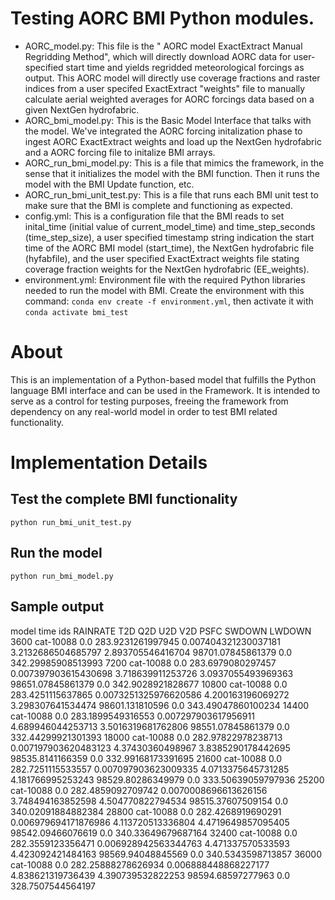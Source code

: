 # Testing AORC BMI Python modules.
 - AORC_model.py: This file is the " AORC model ExactExtract Manual Regridding Method", which will directly download AORC data for user-specified start time and yields regridded meteorological forcings as output. This AORC model will directly use coverage fractions and raster indices from a user specifed ExactExtract "weights" file to manually calculate aerial weighted averages for AORC forcings data based on a given NextGen hydrofabric. 
 - AORC_bmi_model.py: This is the Basic Model Interface that talks with the model. We've integrated the AORC forcing initalization phase to ingest AORC ExactExtract weights and load up the NextGen hydrofabric and a AORC forcing file to initalize BMI arrays. 
 - AORC_run_bmi_model.py: This is a file that mimics the framework, in the sense that it initializes the model with the BMI function. Then it runs the model with the BMI Update function, etc.
 - AORC_run_bmi_unit_test.py: This is a file that runs each BMI unit test to make sure that the BMI is complete and functioning as expected.
 - config.yml: This is a configuration file that the BMI reads to set inital_time (initial value of current_model_time) and time_step_seconds (time_step_size), a user specified timestamp string indication the start time of the AORC BMI model (start_time), the NextGen hydrofabric file (hyfabfile), and the user specified ExactExtract weights file stating coverage fraction weights for the NextGen hydrofabric (EE_weights). 
 - environment.yml: Environment file with the required Python libraries needed to run the model with BMI. Create the environment with this command: `conda env create -f environment.yml`, then activate it with `conda activate bmi_test`

# About
This is an implementation of a Python-based model that fulfills the Python language BMI interface and can be used in the Framework. It is intended to serve as a control for testing purposes, freeing the framework from dependency on any real-world model in order to test BMI related functionality.

# Implementation Details

## Test the complete BMI functionality
`python run_bmi_unit_test.py`

## Run the model
`python run_bmi_model.py`

## Sample output
model time ids RAINRATE T2D Q2D U2D V2D PSFC SWDOWN LWDOWN
3600 cat-10088 0.0 283.9231261997945 0.007404321230037181 3.2132686504685797 2.893705546416704 98701.07845861379 0.0 342.29985908513993
7200 cat-10088 0.0 283.6979080297457 0.007397903615430698 3.718639911253726 3.0937055493969363 98651.07845861379 0.0 342.9028921828677
10800 cat-10088 0.0 283.4251115637865 0.0073251325976620586 4.200163196069272 3.298307641534474 98601.131810596 0.0 343.49047860100234
14400 cat-10088 0.0 283.1899549316553 0.007297903617956911 4.689946044253713 3.5016319681762806 98551.07845861379 0.0 332.44299921301393
18000 cat-10088 0.0 282.97822978238713 0.007197903620483123 4.37430360498967 3.8385290178442695 98535.8141166359 0.0 332.99168173391695
21600 cat-10088 0.0 282.7251115533557 0.007097903623009335 4.0713375645731285 4.181766995253243 98529.80286349979 0.0 333.50639059797936
25200 cat-10088 0.0 282.4859092709742 0.0070008696613626156 3.748494163852598 4.504770822794534 98515.37607509154 0.0 340.02091884882384
28800 cat-10088 0.0 282.4268919690291 0.006979694171876986 4.113720513336804 4.4719649857095405 98542.09466076619 0.0 340.33649679687164
32400 cat-10088 0.0 282.3559123356471 0.006928942563344763 4.471337570533593 4.423092421484163 98569.94048845569 0.0 340.5343598713857
36000 cat-10088 0.0 282.25888278626934 0.006888448868227177 4.838621319736439 4.390739532822253 98594.68597277963 0.0 328.7507544564197
